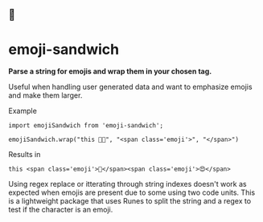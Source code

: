## 🥪
# emoji-sandwich

**Parse a string for emojis and wrap them in your chosen tag.**

Useful when handling user generated data and want to emphasize emojis and make them larger.

Example
```
import emojiSandwich from 'emoji-sandwich';

emojiSandwich.wrap("this 🥪😍", "<span class='emoji'>", "</span>")
```

Results in

```
this <span class='emoji'>🥪</span><span class='emoji'>😍</span>
 ```

Using regex replace or itterating through string indexes doesn't work as expected when emojis are present due to some using two code units. This is a lightweight package that uses Runes to split the string and a regex to test if the character is an emoji.